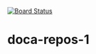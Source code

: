 [![Board Status](https://dev.azure.com/leapone/03164a49-2132-4857-b429-ec7114e99821/06ef6ab3-192a-455b-a6ab-d2fc81390de8/_apis/work/boardbadge/f4091e22-f3f6-4ce6-b53a-1a6040c34914)](https://dev.azure.com/leapone/03164a49-2132-4857-b429-ec7114e99821/_boards/board/t/06ef6ab3-192a-455b-a6ab-d2fc81390de8/Microsoft.RequirementCategory)
# doca-repos-1